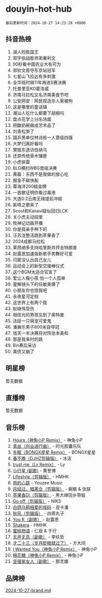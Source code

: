 # douyin-hot-hub

`最后更新时间：2024-10-27 14:23:28 +0800`

## 抖音热榜

1. 湖人险胜国王
1. 郑宇伯战胜师弟秦利文
1. 90秒看中国农业大有可为
1. 郑钦文首夺东京站冠军
1. 七星山飞拉达有多刺激
1. 全华班时隔11年再进S赛决赛
1. 托普里亚KO霍洛威
1. 济南马拉松又名济南美食节吧
1. 公安网安：网民捏造杀人案被拘
1. 这是哪里的童话镇
1. 潮汕人吃什么都要下胡椒吗
1. 盘点花学上分名场面
1. 把酸奶碗做成艺术品了
1. 刘青松哭了
1. 国乒男单仅林诗栋一人晋级四强
1. 大梦归离好看吗
1. 樊振东造访伯纳乌
1. 还原传统骨木镶嵌
1. 小虎排雷
1. BLG横扫WBG晋级决赛
1. 黄磊：东西不是我做的放心吃
1. 掘金不敌快船
1. 覃海洋200蛙金牌
1. 一首歌证明你看过毒液
1. 大连0:2云南无缘提前冲超
1. 紫啧之歌来了
1. Scout和Kanavi疑似回归LCK
1. 关小虎主动投案
1. 牧神记动画开播
1. 你是我亲手种下的
1. 汪苏泷整活跳到苹果香了
1. 2024成都马拉松
1. 莱昂纳多支持哈里斯并抨击特朗普
1. 赵露思加速版新歌手势舞好可爱
1. 闫妮没认出自己女儿
1. 运动会上的新型交接棒仪式
1. 这个BGM太适合官宣了
1. 爱让人像小孩 怕一个人孤单
1. 童解镜头下的任敏美爆了
1. 小朋友你也怪我吧
1. 永夜星河定档
1. 这世界上有两个我
1. 赵继伟受伤
1. 相信光的男孩见到了奥特曼
1. 活捉一只萌宠可爱鬼
1. 潘展乐男子800米自夺冠
1. 钱天一半决赛将对阵张本美和
1. 那是我来时的路
1. Bin赛后采访
1. 美债又崩了

## 明星榜

暂无数据

## 直播榜

暂无数据

## 音乐榜

1. [Hours（神兔小P Remix）](https://sf3-cdn-tos.douyinstatic.com/obj/tos-cn-ve-2774/oUXHUn2Ui2yeCiTUvQNIdgAycsCBBCBytMlfZw) - 神兔小P
1. [青丝（创业进行曲）](https://sf5-hl-cdn-tos.douyinstatic.com/obj/tos-cn-ve-2774/ooYARJB5iBRNhCOkDsS3BAKW91CIMoQfwzwKLi) - 时光胶囊乐队
1. [冬眠（BONGX星星 Remix）](https://sf5-hl-cdn-tos.douyinstatic.com/obj/tos-cn-ve-2774/oMCfFFoE3LwQ7agAgOIG4ieExqkeAsxNBEkLdz) - BONGX星星
1. [春不晚（DJHZ剪辑版）](https://sf5-hl-cdn-tos.douyinstatic.com/obj/tos-cn-ve-2774/osEZa7YZ6wNo9QDABgfGFaCQKRQTNafsBJDnKt) - 冰洁
1. [trust me（Ly Remix）](https://sf5-hl-cdn-tos.douyinstatic.com/obj/tos-cn-ve-2774/oUo1M8fz5AfmMSExABQQKFE0eCMWgsiccfqrMA) - Ly
1. [小行星 (副歌)](https://sf5-hl-cdn-tos.douyinstatic.com/obj/tos-cn-ve-2774/oArWEvgkJwVsB0KMIw6iBsAoHAciIjJqzWeTQr) - 黄誉博
1. [Lifestyle（剪辑版）](https://sf5-hl-cdn-tos.douyinstatic.com/obj/tos-cn-ve-2774/owfqGgjwG3V5lCLaAIezFMeg3LtuKNBaZKgzPV) - HMHK
1. [雨的心跳](https://sf3-cdn-tos.douyinstatic.com/obj/tos-cn-ve-2774/o0vI5NZuiJgxWIQQFhXO0RTrsiIAsBSiMIECz) - Youzee Music
1. [风经过，唱离合（剪辑版）](https://sf5-hl-cdn-tos.douyinstatic.com/obj/tos-cn-ve-2774/okllg5DG2MmUF3aiiDfBZx6ZLvfwOTtbCEAHyI) - 婉枫 & 张朕
1. [苹果香Dj（剪辑版）](https://sf3-cdn-tos.douyinstatic.com/obj/tos-cn-ve-2774/oEeIEQbYGAOspCTRAIeYF4Ok8LgZ8NBaRe4ztR) - 黑大婶回乡带娃
1. [Go off（剪辑版）](https://sf5-hl-cdn-tos.douyinstatic.com/obj/tos-cn-ve-2774/oYLJZTCGnIQBt2BsMBCFksOEMnDQesCr2gfZ7N) - NIKS
1. [白鸽乌鸦相爱的戏码](https://sf3-cdn-tos.douyinstatic.com/obj/tos-cn-ve-2774/oMVVEf6eDAOmFtNtCsEqKpIorBDM8Nkg6TZRqC) - 皮卡潘
1. [秋风（剪辑版）](https://sf5-hl-cdn-tos.douyinstatic.com/obj/tos-cn-ve-2774/ocGaU84LfAfzMd2wbXdQFpCGhBiXg82JNMRRie) - 四熹丸子
1. [You R（副歌）](https://sf5-hl-cdn-tos.douyinstatic.com/obj/tos-cn-ve-2774/oc0MZn9aEfLkCFLIxKQQcgBjS9mBBuDttYPfZ1) - 赵露思
1. [Shakera](https://sf5-hl-cdn-tos.douyinstatic.com/obj/tos-cn-ve-2774/ocKtEBgQ8FiQCBDf3nj9Z9gEGEQ4fAZDYEocLY) - HMHK
1. [蜜桃物语](https://sf5-hl-cdn-tos.douyinstatic.com/obj/tos-cn-ve-2774/oIhOSCZtIACtYU4XQkngiW9kCBfVD1Fz9IYeqL) - 仁辰 & 于行
1. [无声无息（副歌）](https://sf5-hl-cdn-tos.douyinstatic.com/obj/tos-cn-ve-2774/osmzBBdYMBoz2NHW7AYiZEErnITswCiYzuA3Nf) - 李玖哲
1. [才二十三（岁月眨眼就过了）](https://sf5-hl-cdn-tos.douyinstatic.com/obj/tos-cn-ve-2774/oYAvkTrUXEBMWYUbL3nl8i01MJ5skiIZASC2H) - 方大同
1. [I Wanted You（神兔小P Remix）](https://sf3-cdn-tos.douyinstatic.com/obj/tos-cn-ve-2774/o4CAubmDQdZeEkstFnCvKIMDag8D2BSBOjfNuh) - 神兔小P
1. [棉花糖（神兔小P Remix）](https://sf5-hl-cdn-tos.douyinstatic.com/obj/tos-cn-ve-2774/o0pEDf1GaEfEYJ1FbgOAFCITQ1zeFD3kgBWGcG) - 神兔小P
1. [坚强笨女人（副歌）](https://sf5-hl-cdn-tos.douyinstatic.com/obj/tos-cn-ve-2774/ospNInQiZvGWyBVg5zkNsAMct5uJIg1CrZiPL) - 那艺娜

## 品牌榜

[2024-10-27-brand.md](2024-10-27-brand.md)
